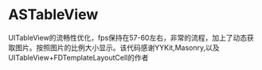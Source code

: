 # ASTableView
UITableView的流畅性优化，fps保持在57-60左右，非常的流程，加上了动态获取图片。按照图片的比例大小显示。该代码感谢YYKit,Masonry,以及UITableView+FDTemplateLayoutCell的作者
